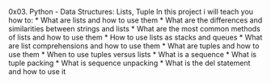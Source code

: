 0x03. Python - Data Structures: Lists, Tuple
In this project i will teach you how to:
      * What are lists and how to use them
      *  What are the differences and similarities between strings and lists
      *  What are the most common methods of lists and how to use them
      *  How to use lists as stacks and queues
      *  What are list comprehensions and how to use them
      *  What are tuples and how to use them
      *  When to use tuples versus lists
      *  What is a sequence
      *  What is tuple packing
      *  What is sequence unpacking
      *  What is the del statement and how to use it

